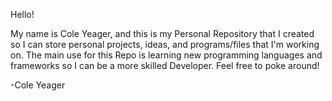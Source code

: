 Hello!

My name is Cole Yeager, and this is my Personal Repository that I created so I can store personal projects, ideas, and programs/files that I'm working on.  The main use for this Repo is learning new programming languages and frameworks so I can be a more skilled Developer.  Feel free to poke around!

-Cole Yeager